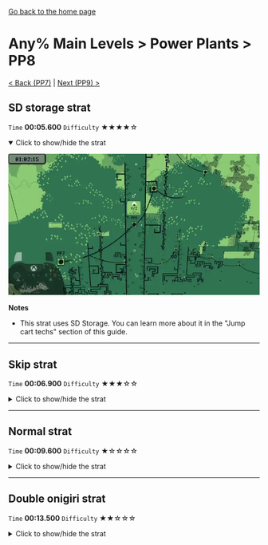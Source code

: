 [Go back to the home page](https://github.com/Doublevil/scbspeedrun)

# Any% Main Levels > Power Plants > PP8

[< Back (PP7)](https://github.com/Doublevil/scbspeedrun/blob/main/levels/any_ml/pp/PP7.md) | [Next (PP9) >](https://github.com/Doublevil/scbspeedrun/blob/main/levels/any_ml/pp/PP9.md)

## SD storage strat

`Time` **00:05.600** `Difficulty` ★★★★☆
<details open>
  <summary>Click to show/hide the strat</summary>

  [![Strat animation](https://github.com/Doublevil/scbspeedrun/blob/main/media/levels/pp/PP8_SDStorage.webp)](https://github.com/Doublevil/scbspeedrun/blob/main/media/levels/pp/PP8_SDStorage.mp4?raw=true)

  **Notes**
  - This strat uses SD Storage. You can learn more about it in the "Jump cart techs" section of this guide.
</details>

---
## Skip strat

`Time` **00:06.900** `Difficulty` ★★★☆☆
<details>
  <summary>Click to show/hide the strat</summary>

  [![Strat animation](https://github.com/Doublevil/scbspeedrun/blob/main/media/levels/pp/PP8_Skip.webp)](https://github.com/Doublevil/scbspeedrun/blob/main/media/levels/pp/PP8_Skip.mp4?raw=true)
</details>

---
## Normal strat

`Time` **00:09.600** `Difficulty` ★☆☆☆☆
<details>
  <summary>Click to show/hide the strat</summary>

  [![Strat animation](https://github.com/Doublevil/scbspeedrun/blob/main/media/levels/pp/PP8_Strat.webp)](https://github.com/Doublevil/scbspeedrun/blob/main/media/levels/pp/PP8_Strat.mp4?raw=true)
</details>

---
## Double onigiri strat

`Time` **00:13.500** `Difficulty` ★★☆☆☆
<details>
  <summary>Click to show/hide the strat</summary>

  [![Strat animation](https://github.com/Doublevil/scbspeedrun/blob/main/media/levels/pp/PP8_DoubleOnigiriStrat.webp)](https://github.com/Doublevil/scbspeedrun/blob/main/media/levels/pp/PP8_DoubleOnigiriStrat.mp4?raw=true)
</details>
